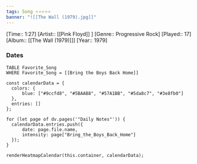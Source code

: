 ```yaml
---
tags: Song ⭐⭐⭐⭐⭐ 
banner: "![[The Wall (1979).jpg]]"
---
```

[Time:: 1:27]
[Artist:: [[Pink Floyd]] ]
[Genre:: Progressive Rock]
[Played:: 17]
[Album:: [[The Wall (1979)]]]
[Year:: 1979]
### Dates
````dataview
TABLE Favorite_Song
WHERE Favorite_Song = [[Bring the Boys Back Home]]
````

  ```dataviewjs
const calendarData = { 
	colors: { 
		blue: ["#9ccfd8", "#5BAAB8", "#57A1BB", "#5da8c7", "#3e8fb0"] 
	}, 
	entries: [] 
}; 

for (let page of dv.pages('"Daily Notes"')) { 
	calendarData.entries.push({ 
		date: page.file.name, 
		intensity: page["Bring_the_Boys_Back_Home"]
	}); 
} 

renderHeatmapCalendar(this.container, calendarData);
```
